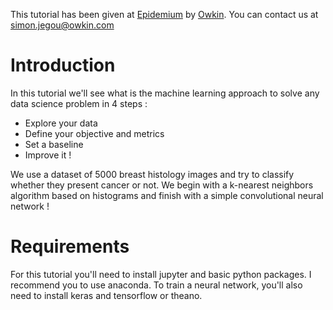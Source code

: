 This tutorial has been given at [Epidemium](http://www.epidemium.cc/) by [Owkin](http://owkin.com/). You can contact us at simon.jegou@owkin.com

# Introduction

In this tutorial we'll see what is the machine learning approach to solve any data science problem in 4 steps : 
- Explore your data
- Define your objective and metrics
- Set a baseline
- Improve it ! 

We use a dataset of 5000 breast histology images and try to classify whether they present cancer or not. We begin with a k-nearest neighbors algorithm based on histograms and finish with a simple convolutional neural network !

# Requirements

For this tutorial you'll need to install jupyter and basic python packages. I recommend you to use anaconda. To train a neural network, you'll also need to install keras and tensorflow or theano.
